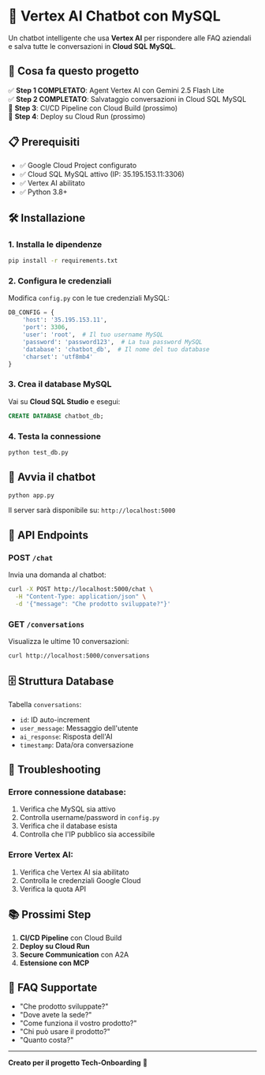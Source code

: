# 🤖 Vertex AI Chatbot con MySQL

Un chatbot intelligente che usa **Vertex AI** per rispondere alle FAQ aziendali e salva tutte le conversazioni in **Cloud SQL MySQL**.

## 🚀 Cosa fa questo progetto

✅ **Step 1 COMPLETATO**: Agent Vertex AI con Gemini 2.5 Flash Lite  
✅ **Step 2 COMPLETATO**: Salvataggio conversazioni in Cloud SQL MySQL  
🔄 **Step 3**: CI/CD Pipeline con Cloud Build (prossimo)  
🔄 **Step 4**: Deploy su Cloud Run (prossimo)  

## 📋 Prerequisiti

- ✅ Google Cloud Project configurato
- ✅ Cloud SQL MySQL attivo (IP: 35.195.153.11:3306)
- ✅ Vertex AI abilitato
- ✅ Python 3.8+

## 🛠️ Installazione

### 1. Installa le dipendenze
```bash
pip install -r requirements.txt
```

### 2. Configura le credenziali
Modifica `config.py` con le tue credenziali MySQL:
```python
DB_CONFIG = {
    'host': '35.195.153.11',
    'port': 3306,
    'user': 'root',  # Il tuo username MySQL
    'password': 'password123',  # La tua password MySQL
    'database': 'chatbot_db',  # Il nome del tuo database
    'charset': 'utf8mb4'
}
```

### 3. Crea il database MySQL
Vai su **Cloud SQL Studio** e esegui:
```sql
CREATE DATABASE chatbot_db;
```

### 4. Testa la connessione
```bash
python test_db.py
```

## 🚀 Avvia il chatbot

```bash
python app.py
```

Il server sarà disponibile su: `http://localhost:5000`

## 📡 API Endpoints

### POST `/chat`
Invia una domanda al chatbot:
```bash
curl -X POST http://localhost:5000/chat \
  -H "Content-Type: application/json" \
  -d '{"message": "Che prodotto sviluppate?"}'
```

### GET `/conversations`
Visualizza le ultime 10 conversazioni:
```bash
curl http://localhost:5000/conversations
```

## 🗄️ Struttura Database

Tabella `conversations`:
- `id`: ID auto-increment
- `user_message`: Messaggio dell'utente
- `ai_response`: Risposta dell'AI
- `timestamp`: Data/ora conversazione

## 🔧 Troubleshooting

### Errore connessione database:
1. Verifica che MySQL sia attivo
2. Controlla username/password in `config.py`
3. Verifica che il database esista
4. Controlla che l'IP pubblico sia accessibile

### Errore Vertex AI:
1. Verifica che Vertex AI sia abilitato
2. Controlla le credenziali Google Cloud
3. Verifica la quota API

## 📚 Prossimi Step

1. **CI/CD Pipeline** con Cloud Build
2. **Deploy su Cloud Run**
3. **Secure Communication** con A2A
4. **Estensione con MCP**

## 🎯 FAQ Supportate

- "Che prodotto sviluppate?"
- "Dove avete la sede?"
- "Come funziona il vostro prodotto?"
- "Chi può usare il prodotto?"
- "Quanto costa?"

---

**Creato per il progetto Tech-Onboarding** 🚀


